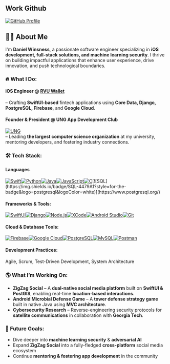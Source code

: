 ## Work Github
[![GitHub Profile](https://img.shields.io/badge/GitHub-181717?style=for-the-badge&logo=github&logoColor=white)](https://github.com/danielrvuwallet)

## 🙋‍♂️ About Me  

I'm **Daniel Winsness**, a passionate software engineer specializing in **iOS development, full-stack solutions, and machine learning security**. I thrive on building impactful applications that enhance user experience, drive innovation, and push technological boundaries.  

### 🔥 What I Do:
#### **iOS Engineer @ [RVU Wallet](https://www.rvuwallet.com/)** 
– Crafting **SwiftUI-based** fintech applications using **Core Data, Django, PostgreSQL, Firebase**, and **Google Cloud**.  
#### **Founder & President @ UNG App Development Club**  
[![UNG](https://img.shields.io/badge/UNG-00467F?style=for-the-badge&logo=academia&logoColor=white)](https://ung.edu/)  
– Leading **the largest computer science organization** at my university, mentoring developers, and fostering industry connections.  

### 🛠️ Tech Stack:
#### **Languages**
[![Swift](https://img.shields.io/badge/Swift-FA7343?style=for-the-badge&logo=swift&logoColor=white)](https://developer.apple.com/swift/)[![Python](https://img.shields.io/badge/Python-3776AB?style=for-the-badge&logo=python&logoColor=white)](https://www.python.org/)[![Java](https://img.shields.io/badge/Java-007396?style=for-the-badge&logo=coffeescript&logoColor=white)](https://www.java.com/)[![JavaScript](https://img.shields.io/badge/JavaScript-F7DF1E?style=for-the-badge&logo=javascript&logoColor=black)](https://developer.mozilla.org/en-US/docs/Web/JavaScript)[![C](https://img.shields.io/badge/C-00599C?style=for-the-badge&logo=c&logoColor=white)](https://en.wikipedia.org/wiki/C_(programming_language))[![SQL](https://img.shields.io/badge/SQL-4479A1?style=for-the-badge&logo=postgresql&logoColor=white)](https://www.postgresql.org/)

#### **Frameworks & Tools:**  
[![SwiftUI](https://img.shields.io/badge/SwiftUI-FA7343?style=for-the-badge&logo=swift&logoColor=white)](https://developer.apple.com/xcode/swiftui/)[![Django](https://img.shields.io/badge/Django-092E20?style=for-the-badge&logo=django&logoColor=white)](https://www.djangoproject.com/)[![Node.js](https://img.shields.io/badge/Node.js-339933?style=for-the-badge&logo=node.js&logoColor=white)](https://nodejs.org/)[![XCode](https://img.shields.io/badge/XCode-1575F9?style=for-the-badge&logo=xcode&logoColor=white)](https://developer.apple.com/xcode/)[![Android Studio](https://img.shields.io/badge/Android%20Studio-3DDC84?style=for-the-badge&logo=android-studio&logoColor=white)](https://developer.android.com/studio)[![Git](https://img.shields.io/badge/Git-F05032?style=for-the-badge&logo=git&logoColor=white)](https://git-scm.com/)

#### **Cloud & Database Tools:**  
[![Firebase](https://img.shields.io/badge/Firebase-FFCA28?style=for-the-badge&logo=firebase&logoColor=white)](https://firebase.google.com/)[![Google Cloud](https://img.shields.io/badge/Google%20Cloud%20-4285F4?style=for-the-badge&logo=google-cloud&logoColor=white)](https://cloud.google.com/sql)[![PostgreSQL](https://img.shields.io/badge/PostgreSQL-336791?style=for-the-badge&logo=postgresql&logoColor=white)](https://www.postgresql.org/)[![MySQL](https://img.shields.io/badge/MySQL-4479A1?style=for-the-badge&logo=mysql&logoColor=white)](https://www.mysql.com/)[![Postman](https://img.shields.io/badge/Postman-FF6C37?style=for-the-badge&logo=postman&logoColor=white)](https://www.postman.com/)

#### **Development Practices:**
Agile, Scrum, Test-Driven Development, System Architecture

### 🌎 What I’m Working On:
- **ZigZag Social** – A **dual-native social media platform** built on **SwiftUI & PostGIS**, enabling real-time **location-based interactions**.  
- **Android Microbial Defense Game** – A **tower defense strategy game** built in native Java using **MVC architecture**.  
- **Cybersecurity Research** – Reverse-engineering security protocols for **satellite communications** in collaboration with **Georgia Tech**.  

### 🎯 Future Goals:
- Dive deeper into **machine learning security** & **adversarial AI**  
- Expand **ZigZag Social** into a fully-fledged **cross-platform** social media ecosystem  
- Continue **mentoring & fostering app development** in the community
